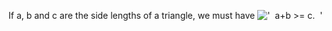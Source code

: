 If a, b and c are the side lengths of a triangle, we must have
!['  a+b \>= c.  '](../dictionary/equation_images/3351.1..png)
